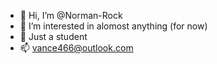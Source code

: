 - 👋 Hi, I’m @Norman-Rock
- 👀 I’m interested in alomost anything (for now)
- 🌱 Just a student
- 📫 vance466@outlook.com

<!---
Norman-Rock/Norman-Rock is a ✨ special ✨ repository because its `README.md` (this file) appears on your GitHub profile.
You can click the Preview link to take a look at your changes.
--->
